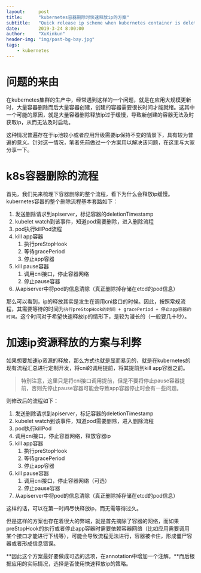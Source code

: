 ```yaml
---
layout:     post
title:      "kubernetes容器删除时快速释放ip的方案"
subtitle:   "Quick release ip scheme when kubernetes container is deleted."
date:       2019-3-24 8:00:00
author:     "XuXinkun"
header-img: "img/post-bg-bay.jpg"
tags:
    - kubernetes
---
```


# 问题的来由

在kubernetes集群的生产中，经常遇到这样的一个问题，就是在应用大规模更新时，大量容器删除而后大量容器创建，创建的容器需要很长时间才能就绪。这其中一个可能的原因，就是大量容器删除释放ip过于缓慢，导致新创建的容器无法及时获取ip，从而无法及时启动。

这种情况普遍存在于ip池较小或者应用升级需要ip保持不变的情景下，具有较为普遍的意义。针对这一情况，笔者先前做过一个方案用以解决该问题，在这里与大家分享一下。

# k8s容器删除的流程

首先，我们先来梳理下容器删除的整个流程，看下为什么会释放ip缓慢。kubernetes容器的整个删除流程基本套路如下：

1. 发送删除请求到apiserver，标记容器的deletionTimestamp
2. kubelet watch到该事件，知道pod需要删除，进入删除流程
3. pod执行killPod流程
4. kill app容器
	1. 执行preStopHook
	2. 等待gracePeriod
	3. 停止app容器
5. kill pause容器
	1. 调用cni接口，停止容器网络
	2. 停止pause容器
6. 从apiserver中将pod的信息清除（真正删除掉存储在etcd的pod信息）

那么可以看到，ip的释放其实是发生在调用cni接口的时候。因此，按照常规流程，其需要等待的时间为`执行preStopHook的时间 + gracePeriod + 停止app容器的时间`。这个时间对于希望快速释放ip的情形下，是较为漫长的（一般要几十秒）。

# 加速ip资源释放的方案与利弊

如果想要加速ip资源的释放，那么方式也就是显而易见的，就是在kubernetes的现有流程汇总进行定制开发，将cni的调用提前，将其提前到kill app容器之前。

> 特别注意，这里只是将cni接口调用提前，但是不要将停止pause容器提前，否则先停止pause容器可能会导致app容器停止时会有一些问题。

则修改后的流程如下：

1. 发送删除请求到apiserver，标记容器的deletionTimestamp
2. kubelet watch到该事件，知道pod需要删除，进入删除流程
3. pod执行killPod
4. 调用cni接口，停止容器网络，释放容器ip
5. kill app容器
	1. 执行preStopHook
	2. 等待gracePeriod
	3. 停止app容器
6. kill pause容器
	1. 调用cni接口，停止容器网络（可选）
	2. 停止pause容器
7. 从apiserver中将pod的信息清除（真正删除掉存储在etcd的pod信息）

这样的话，可以在第一时间尽快释放ip，而无需等待过久。

但是这样的方案也存在着很大的弊端，就是首先摘除了容器的网络，而如果preStopHook的执行或者停止app容器时需要依赖容器网络（比如应用需要调用某个接口才能进行下线等），可能会导致流程无法进行，容器被卡住，形成僵尸容器或者形成信息错误。

**因此这个方案最好要做成可选的选项，在annotation中增加一个注解。**而后根据应用的实际情况，选择是否使用快速释放ip的策略。

